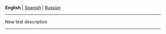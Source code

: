 **English** | [Spanish](https://github.com/markolofsen/nellle/blob/master/README_es.md) | [Russian](https://github.com/markolofsen/nellle/blob/master/README_ru.md)

---

New test description

---

